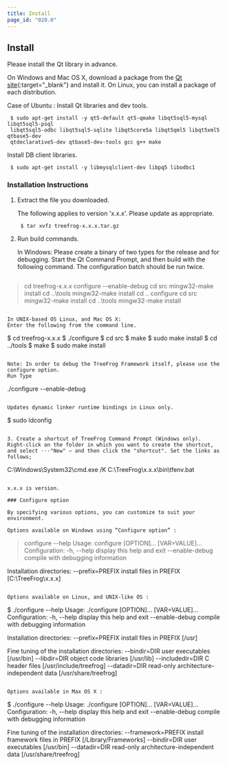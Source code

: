 ```yaml
---
title: Install
page_id: "020.0"
---
```


## Install

Please install the Qt library in advance.

On Windows and Mac OS X, download a package from the [Qt site](http://qt-project.org/downloads){:target="_blank"} and install it.
On Linux, you can install a package of each distribution.

Case of Ubuntu :
  Install Qt libraries and dev tools.

```
 $ sudo apt-get install -y qt5-default qt5-qmake libqt5sql5-mysql libqt5sql5-psql 
 libqt5sql5-odbc libqt5sql5-sqlite libqt5core5a libqt5qml5 libqt5xml5 qtbase5-dev 
 qtdeclarative5-dev qtbase5-dev-tools gcc g++ make
```

 Install DB client libraries.

```
 $ sudo apt-get install -y libmysqlclient-dev libpq5 libodbc1
```

### Installation Instructions

1. Extract the file you downloaded.

   The following applies to version 'x.x.x'. Please update as appropriate.  
   
   ```
    $ tar xvfz treefrog-x.x.x.tar.gz
   ```

2. Run build commands. 
 
   In Windows:
   Please create a binary of two types for the release and for debugging.
   Start the Qt Command Prompt, and then build with the following command. The configuration batch should be run twice.

   ```
  > cd treefrog-x.x.x
  > configure --enable-debug
  > cd src
  > mingw32-make install
  > cd ..\tools
  > mingw32-make install
  > cd ..
  > configure
  > cd src
  > mingw32-make install
  > cd ..\tools
  > mingw32-make install
   ```

   In UNIX-based OS Linux, and Mac OS X:   
   Enter the following from the command line.

   ```
  $ cd treefrog-x.x.x
  $ ./configure
  $ cd src
  $ make
  $ sudo make install
  $ cd ../tools
  $ make
  $ sudo make install
   ```

   Note: In order to debug the TreeFrog Framework itself, please use the configure option.
   Run Type

   ```
  ./configure --enable-debug
   ```

   Updates dynamic linker runtime bindings in Linux only.

   ```
  $ sudo ldconfig
   ```  
 
3. Create a shortcut of TreeFrog Command Prompt (Windows only).
   Right-click on the folder in which you want to create the shortcut, and select ⋅⋅⋅"New" – and then click the "shortcut". Set the links as follows;

   ```
C:\Windows\System32\cmd.exe /K  C:\TreeFrog\x.x.x\bin\tfenv.bat
   ```

   x.x.x is version.

### Configure option

By specifying various options, you can customize to suit your environment.
 
Options available on Windows using “Configure option” :

```
 > configure --help
 Usage: configure [OPTION]... [VAR=VALUE]...
 Configuration:
   -h, --help          display this help and exit
   --enable-debug      compile with debugging information

 Installation directories:
   --prefix=PREFIX     install files in PREFIX [C:\TreeFrog\x.x.x]
```
  
Options available on Linux, and UNIX-like OS :

```
 $ ./configure --help
 Usage: ./configure [OPTION]... [VAR=VALUE]...
 Configuration:
   -h, --help          display this help and exit
   --enable-debug      compile with debugging information

 Installation directories:
   --prefix=PREFIX     install files in PREFIX [/usr]

 Fine tuning of the installation directories:
   --bindir=DIR        user executables [/usr/bin]
   --libdir=DIR        object code libraries [/usr/lib]
   --includedir=DIR    C header files [/usr/include/treefrog]
   --datadir=DIR       read-only architecture-independent data [/usr/share/treefrog]
```

Options available in Max OS X :

```
 $ ./configure --help
 Usage: ./configure [OPTION]... [VAR=VALUE]...
 Configuration:
   -h, --help          display this help and exit
   --enable-debug      compile with debugging information

 Fine tuning of the installation directories:
   --framework=PREFIX  install framework files in PREFIX [/Library/Frameworks]
   --bindir=DIR        user executables [/usr/bin]
   --datadir=DIR       read-only architecture-independent data [/usr/share/treefrog]
```